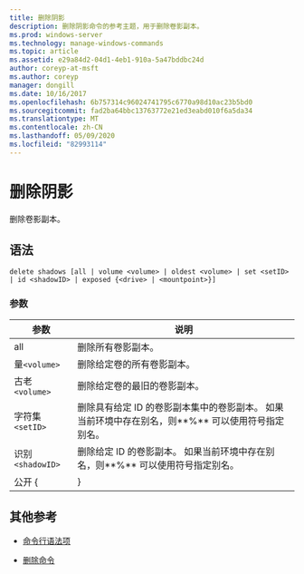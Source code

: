 ```yaml
---
title: 删除阴影
description: 删除阴影命令的参考主题，用于删除卷影副本。
ms.prod: windows-server
ms.technology: manage-windows-commands
ms.topic: article
ms.assetid: e29a84d2-04d1-4eb1-910a-5a47bddbc24d
author: coreyp-at-msft
ms.author: coreyp
manager: dongill
ms.date: 10/16/2017
ms.openlocfilehash: 6b757314c96024741795c6770a98d10ac23b5bd0
ms.sourcegitcommit: fad2ba64bbc13763772e21ed3eabd010f6a5da34
ms.translationtype: MT
ms.contentlocale: zh-CN
ms.lasthandoff: 05/09/2020
ms.locfileid: "82993114"
---
```

# <a name="delete-shadows"></a>删除阴影

删除卷影副本。

## <a name="syntax"></a>语法

```
delete shadows [all | volume <volume> | oldest <volume> | set <setID> | id <shadowID> | exposed {<drive> | <mountpoint>}]
```

### <a name="parameters"></a>参数

| 参数 | 说明 |
| ---- | ---- |
| all | 删除所有卷影副本。 |
| 量`<volume>` | 删除给定卷的所有卷影副本。 |
| 古老`<volume>` | 删除给定卷的最旧的卷影副本。 |
| 字符集`<setID>` | 删除具有给定 ID 的卷影副本集中的卷影副本。 如果当前环境中存在别名，则**%** 可以使用符号指定别名。 |
| 识别`<shadowID>` | 删除给定 ID 的卷影副本。 如果当前环境中存在别名，则**%** 可以使用符号指定别名。 |
| 公开 {<drive> | <mountpoint>} |

## <a name="additional-references"></a>其他参考

- [命令行语法项](command-line-syntax-key.md)

- [删除命令](delete.md)
